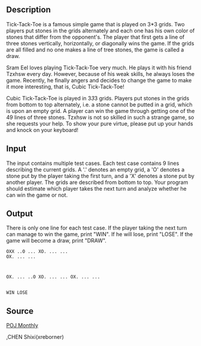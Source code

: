 <h2>Description</h2><p>Tick-Tack-Toe is a famous simple game that is played on 3*3 grids. Two players put stones in the grids alternately and each one has his own color of stones that differ from the opponent's. The player that first gets a line of three stones vertically, horizontally, or diagonally wins the game. If the grids are all filled and no one makes a line of tree stones, the game is called a draw.
</p>
Sram Eel loves playing Tick-Tack-Toe very much. He plays it with his friend Tzxhsw every day. However, because of his weak skills, he always loses the game. Recently, he finally angers and decides to change the game to make it more interesting, that is, Cubic Tick-Tack-Toe!

Cubic Tick-Tack-Toe is played in 3*3*3 grids. Players put stones in the grids from bottom to top alternately, i.e. a stone cannot be putted in a grid, which is upon an empty grid. A player can win the game through getting one of the 49 lines of three stones. Tzxhsw is not so skilled in such a strange game, so she requests your help. To show your pure virtue, please put up your hands and knock on your keyboard!<h2>Input</h2><p>The input contains multiple test cases. Each test case contains 9 lines describing the current grids. A '.' denotes an empty grid, a 'O' denotes a stone put by the player taking the first turn, and a 'X' denotes a stone put by another player. The grids are described from bottom to top. Your program should estimate which player takes the next turn and analyze whether he can win the game or not.</p><h2>Output</h2><p>There is only one line for each test case. If the player taking the next turn can manage to win the game, print "WIN". If he will lose, print "LOSE". If the game will become a draw, print "DRAW".</p><pre><code class="language-input1">OXX
..O
...
XO.
...
...
OX.
...
...

OX.
...
..O
XO.
...
...
OX.
...
...
</code></pre><pre><code class="language-output1">WIN
LOSE
</code></pre><h2>Source</h2><a href="searchproblem?field=source&amp;key=POJ+Monthly">POJ Monthly</a><p>,CHEN Shixi(xreborner)</p>